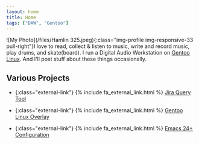 ```yaml
---
layout: home
title: Home
tags: ["DAW", "Gentoo"]
---
```



![My Photo](/files/Hamlin 325.jpeg){:class="img-profile img-responsive-33 pull-right"}I love to read, collect & listen to music, write and record music, play drums, and skate\(board\). I run a Digital Audio Workstation on [Gentoo Linux](https://gentoo.org/). And I'll post stuff about these things occasionally.

## Various Projects

* {:class="external-link"} {% include fa_external_link.html %} [Jira Query Tool](https://github.com/aahamlin/jira_reporting_scripts)

* {:class="external-link"} {% include fa_external_link.html %} [Gentoo Linux Overlay](https://bitbucket.org/andrew_hamlin/aahamlin-overlay/src/master/)

* {:class="external-link"} {% include fa_external_link.html %} [Emacs 24+ Configuration](https://bitbucket.org/andrew_hamlin/emacs.d/src/master/)

